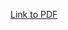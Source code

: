 [Link to PDF](https://drive.google.com/file/d/19J_HNQpDEfD-hGbRFteIqUKtkrRVu96M/view?usp=drive_link)

